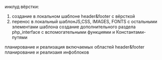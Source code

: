 инклуд вёрстки:
1. создание в локальном шаблоне header&footer c вёрсткой
2. перенос в локальный шаблонJS,CSS, IMAGES, FONTS с остальными элементами шаблона
создание дополнительного раздела php_interface c вспомогательными функциями и Константами-путями

планирование и реализация включаемых областей header&footer
планирование и реализаия инфоблоков

